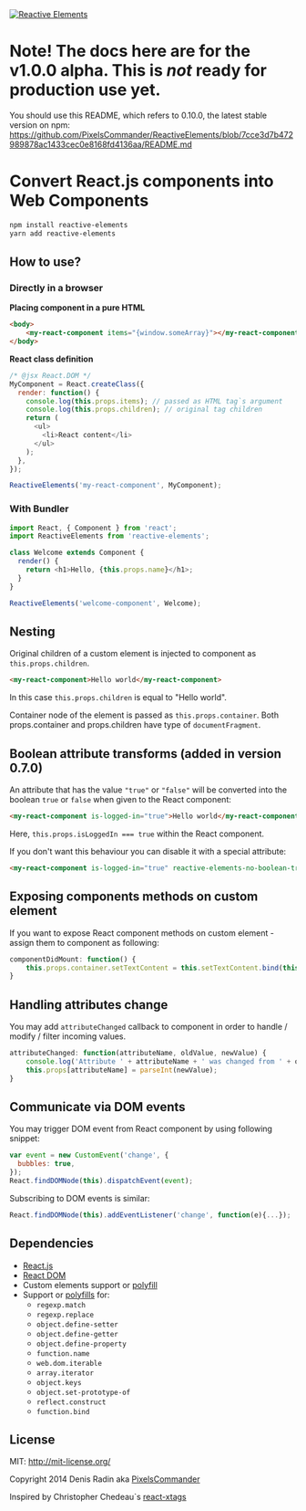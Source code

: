 <a href="http://pixelscommander.com/polygon/reactive-elements/example/#.U0LMA62Sy7o">
    <img alt="Reactive Elements" src="http://pixelscommander.com/polygon/reactive-elements/assets/logo-reactive-elements-small.png"/>
</a>

# Note! The docs here are for the v1.0.0 alpha. This is _not_ ready for production use yet.

You should use this README, which refers to 0.10.0, the latest stable version on npm: https://github.com/PixelsCommander/ReactiveElements/blob/7cce3d7b472989878ac1433cec0e8168fd4136aa/README.md



# Convert React.js components into Web Components

```sh
npm install reactive-elements
yarn add reactive-elements
```

## How to use?

### Directly in a browser

**Placing component in a pure HTML**

```html
<body>
	<my-react-component items="{window.someArray}"></my-react-component>
</body>
```

**React class definition**

```js
/* @jsx React.DOM */
MyComponent = React.createClass({
  render: function() {
    console.log(this.props.items); // passed as HTML tag`s argument
    console.log(this.props.children); // original tag children
    return (
      <ul>
        <li>React content</li>
      </ul>
    );
  },
});

ReactiveElements('my-react-component', MyComponent);
```

### With Bundler

```js
import React, { Component } from 'react';
import ReactiveElements from 'reactive-elements';

class Welcome extends Component {
  render() {
    return <h1>Hello, {this.props.name}</h1>;
  }
}

ReactiveElements('welcome-component', Welcome);
```

## Nesting

Original children of a custom element is injected to component as
`this.props.children`.

```html
<my-react-component>Hello world</my-react-component>
```

In this case `this.props.children` is equal to "Hello world".

Container node of the element is passed as `this.props.container`. Both
props.container and props.children have type of `documentFragment`.

## Boolean attribute transforms (added in version 0.7.0)

An attribute that has the value `"true"` or `"false"` will be converted into the
boolean `true` or `false` when given to the React component:

```html
<my-react-component is-logged-in="true">Hello world</my-react-component>
```

Here, `this.props.isLoggedIn === true` within the React component.

If you don't want this behaviour you can disable it with a special attribute:

```html
<my-react-component is-logged-in="true" reactive-elements-no-boolean-transform>Hello world</my-react-component>
```

## Exposing components methods on custom element

If you want to expose React component methods on custom element - assign them to
component as following:

```js
componentDidMount: function() {
    this.props.container.setTextContent = this.setTextContent.bind(this);
}
```

## Handling attributes change

You may add `attributeChanged` callback to component in order to handle / modify
/ filter incoming values.

```js
attributeChanged: function(attributeName, oldValue, newValue) {
    console.log('Attribute ' + attributeName + ' was changed from ' + oldValue + ' to ' + newValue);
    this.props[attributeName] = parseInt(newValue);
}
```

## Communicate via DOM events

You may trigger DOM event from React component by using following snippet:

```js
var event = new CustomEvent('change', {
  bubbles: true,
});
React.findDOMNode(this).dispatchEvent(event);
```

Subscribing to DOM events is similar:

```js
React.findDOMNode(this).addEventListener('change', function(e){...});
```

## Dependencies

- [React.js](https://github.com/facebook/react)
- [React DOM](https://github.com/facebook/react)
- Custom elements support or
  [polyfill](https://github.com/WebComponents/webcomponentsjs)
- Support or [polyfills](https://github.com/zloirock/core-js) for:
  - `regexp.match`
  - `regexp.replace`
  - `object.define-setter`
  - `object.define-getter`
  - `object.define-property`
  - `function.name`
  - `web.dom.iterable`
  - `array.iterator`
  - `object.keys`
  - `object.set-prototype-of`
  - `reflect.construct`
  - `function.bind`

## License

MIT: http://mit-license.org/

Copyright 2014 Denis Radin aka [PixelsCommander](http://pixelscommander.com)

Inspired by Christopher Chedeau`s
[react-xtags](http://github.com/vjeux/react-xtags/)
